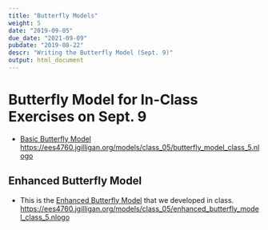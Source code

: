 ```yaml
---
title: "Butterfly Models"
weight: 5
date: "2019-09-05"
due_date: "2021-09-09"
pubdate: "2019-08-22"
descr: "Writing the Butterfly Model (Sept. 9)"
output: html_document
---
```

# Butterfly Model for In-Class Exercises on Sept. 9
 
* [Basic Butterfly Model](/models/class_05/butterfly_model_class_5.nlogo) 
  <https://ees4760.jgilligan.org/models/class_05/butterfly_model_class_5.nlogo>

## Enhanced Butterfly Model

* This is the [Enhanced Butterfly Model](/models/class_05/enhanced_butterfly_model_class_5.nlogo)
  that we developed in class.
  <https://ees4760.jgilligan.org/models/class_05/enhanced_butterfly_model_class_5.nlogo>
